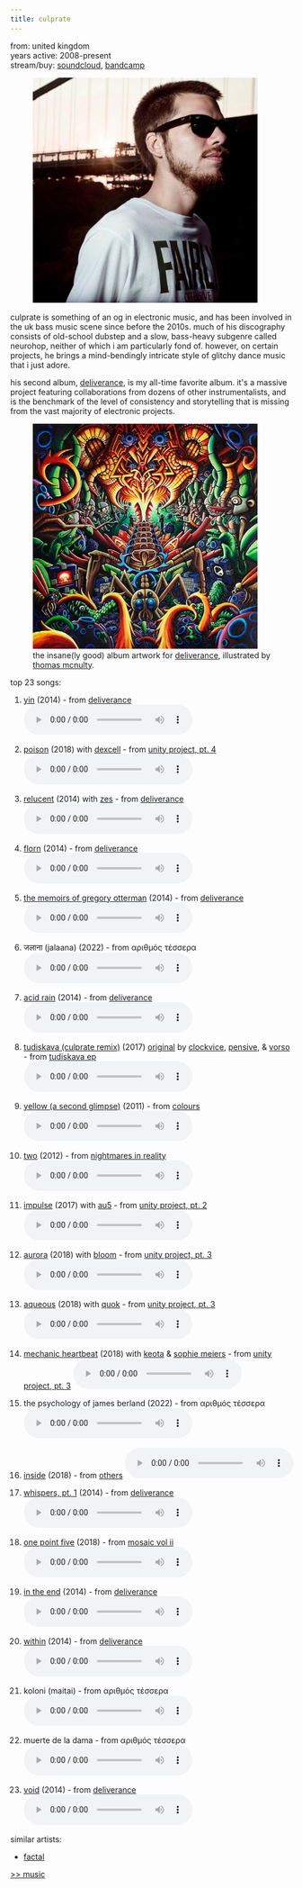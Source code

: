 ```yaml
---
title: culprate
---
```

<meta name="robots" content="noindex, nofollow, noarchive">

from: united kingdom<br>
years active: 2008-present<br>
stream/buy: [soundcloud](https://soundcloud.com/culprate), [bandcamp](https://culprate.bandcamp.com/)

<figure>
  <img id="culprate" src="/images/music/artistimg/culprate.jpg" width="400" height="400" margin-left="20px">
</figure>

culprate is something of an og in electronic music, and has been involved in the uk bass music scene since before the 2010s. much of his discography consists of old-school dubstep and a slow, bass-heavy subgenre called neurohop, neither of which i am particularly fond of. however, on certain projects, he brings a mind-bendingly intricate style of glitchy dance music that i just adore.

his second album, [deliverance](https://culprate.bandcamp.com/album/deliverance), is my all-time favorite album. it's a massive project featuring collaborations from dozens of other instrumentalists, and is the benchmark of the level of consistency and storytelling that is missing from the vast majority of electronic projects.

<figure>
  <img id="deliverance" src="/images/music/artistimg/deliverance.jpg" width="400" height="400" margin-left="20px">
  <figcaption text-align="center">the insane(ly good) album artwork for <a href="https://culprate.bandcamnp.com/album/deliverance">deliverance</a>, illustrated by <a href="https://thomasmcnulty.artstation.com/">thomas mcnulty</a>.</figcaption>
</figure>

top 23 songs:

1. [yin](https://soundcloud.com/culprate/yin) (2014) - from [deliverance](https://culprate.bandcamp.com/album/deliverance)<br>
<audio controls src="/images/music/culprate_yin.mp3"></audio>

2. [poison](https://soundcloud.com/culprate/culprate-dexcell-poison) (2018) with [dexcell](https://soundcloud.com/dexcelldnb) - from [unity project, pt. 4](https://culprate.bandcamp.com/album/unity-project-pt-4)<br>
<audio controls src="/images/music/culprate_florn.mp3"></audio>

3. [relucent](https://soundcloud.com/culprate/relucent) (2014) with [zes](https://soundcloud.com/zesmusic) - from [deliverance](https://culprate.bandcamp.com/album/deliverance)<br>
<audio controls src="/images/music/culprate_relucent.mp3"></audio>

4. [florn](https://soundcloud.com/culprate/florn) (2014) - from [deliverance](https://culprate.bandcamp.com/album/deliverance)<br>
<audio controls src="/images/music/culprate_florn.mp3"></audio>

5. [the memoirs of gregory otterman](https://soundcloud.com/culprate/thememoirsofgregoryotterman) (2014) - from [deliverance](https://culprate.bandcamp.com/album/deliverance)<br>
<audio controls src="/images/music/culprate_thememoirsofgregoryotterman.mp3"></audio>

6. जलाना (jalaana) (2022) - from αριθμός τέσσερα<br>
<audio controls src="/images/music/culprate_jalaana.mp3"></audio>

7. [acid rain](https://soundcloud.com/culprate/acidrain) (2014) - from [deliverance](https://culprate.bandcamp.com/album/deliverance)<br>
<audio controls src="/images/music/culprate_acidrain.mp3"></audio>

8. [tudiskava (culprate remix)](https://soundcloud.com/upscale-recordings/tudiskava-culprate-remix) (2017) [original](https://soundcloud.com/upscale-recordings/clockvice-raine-vorso-tudiskava) by [clockvice](/music/clockvice), [pensive](/music/pensive), & [vorso](/music/vorso) - from [tudiskava ep](https://upscalehq.bandcamp.com/album/tudiskava-ep)<br>
<audio controls src="/images/music/culprate_tudiskava.mp3"></audio>

9. [yellow (a second glimpse)](https://soundcloud.com/culprate/yellow-a-second-glimpse) (2011) - from [colours](https://culprate.bandcamp.com/album/colours)<br>
<audio controls src="/images/music/culprate_yellow.mp3"></audio>

10. [two](https://soundcloud.com/culprate/two) (2012) - from [nightmares in reality](https://soundcloud.com/culprate/sets/nightmares-in-reality)<br>
<audio controls src="/images/music/culprate_two.mp3"></audio>

11. [impulse](https://soundcloud.com/culprate/5-culprate-au5-impulse) (2017) with [au5](/music/au5) - from [unity project, pt. 2](https://culprate.bandcamp.com/album/unity-project-pt-2)
<audio controls src="/images/music/culprate_aqueous.mp3"></audio>

12. [aurora](https://soundcloud.com/culprate/aurora) (2018) with [bloom](/music/bloom) - from [unity project, pt. 3](https://culprate.bandcamp.com/album/unity-project-pt-3)
<audio controls src="/images/music/culprate_aurora.mp3"></audio>

13. [aqueous](https://soundcloud.com/culprate/aqueous) (2018) with [quok](/music/quok) - from [unity project, pt. 3](https://culprate.bandcamp.com/album/unity-project-pt-3)
<audio controls src="/images/music/culprate_aqueous.mp3"></audio>

14. [mechanic heartbeat](https://soundcloud.com/culprate/aqueous) (2018) with [keota](https://soundcloud.com/keota-us) & [sophie meiers](https://soundcloud.com/sophie-meiers) - from [unity project, pt. 3](https://culprate.bandcamp.com/album/unity-project-pt-3)
<audio controls src="/images/music/culprate_mechanicheartbeat.mp3"></audio>

15. the psychology of james berland (2022) - from αριθμός τέσσερα<br>
<audio controls src="/images/music/culprate_thepsychologyofjamesberland.mp3"></audio>

16. [inside](https://soundcloud.com/culprate/inside) (2018) - from [others](https://inspected.bandcamp.com/album/others)
<audio controls src="/images/music/culprate_inside.mp3"></audio>

17. [whispers, pt. 1](https://soundcloud.com/culprate/whisperspart1) (2014) - from [deliverance](https://culprate.bandcamp.com/album/deliverance)<br>
<audio controls src="/images/music/culprate_whisperspt1.mp3"></audio>

18. [one point five](https://soundcloud.com/openoutlets/culprate-one-point-five) (2018) - from [mosaic vol ii](https://openoutlets.bandcamp.com/album/mosaic-vol-ii)<br>
<audio controls src="/images/music/culprate_onepointfive.mp3"></audio>

19. [in the end](https://soundcloud.com/culprate/intheend) (2014) - from [deliverance](https://culprate.bandcamp.com/album/deliverance)<br>
<audio controls src="/images/music/culprate_intheend.mp3"></audio>

20. [within](https://soundcloud.com/culprate/within) (2014) - from [deliverance](https://culprate.bandcamp.com/album/deliverance)<br>
<audio controls src="/images/music/culprate_within.mp3"></audio>

21. koloni (maitai) - from αριθμός τέσσερα<br>
<audio controls src="/images/music/culprate_koloni.mp3"></audio>

22. muerte de la dama - from αριθμός τέσσερα<br>
<audio controls src="/images/music/culprate_muertedeladama.mp3"></audio>

23. [void](https://soundcloud.com/culprate/void) (2014) - from [deliverance](https://culprate.bandcamp.com/album/deliverance)<br>
<audio controls src="/images/music/culprate_void.mp3"></audio>

similar artists:
- [factal](/music/factal)

<a href="/media/music#culprate">&gt;&gt; music</a>
